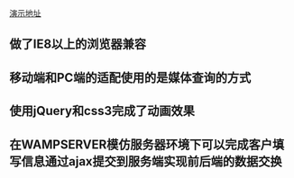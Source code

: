 [演示地址](https://github.com/mrzqii/my-project/tree/master/pstudio)
## 做了IE8以上的浏览器兼容 
## 移动端和PC端的适配使用的是媒体查询的方式
## 使用jQuery和css3完成了动画效果
## 在WAMPSERVER模仿服务器环境下可以完成客户填写信息通过ajax提交到服务端实现前后端的数据交换
